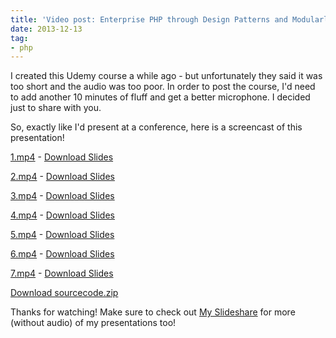 ```yaml
---
title: 'Video post: Enterprise PHP through Design Patterns and Modularlization'
date: 2013-12-13
tag:
- php
---
```

I created this Udemy course a while ago - but unfortunately they said it was too short and the audio was too poor.  In order to post the course, I'd need to add another 10 minutes of fluff and get a better microphone.  I decided just to share with you.

<!--more-->

So, exactly like I'd present at a conference, here is a screencast of this presentation!

[1.mp4](/uploads/2013/1.mp4) -
[Download Slides](/uploads/2013/1.pdf)

[2.mp4](/uploads/2013/2.mp4) - 
[Download Slides](/uploads/2013/2.pdf)

[3.mp4](/uploads/2013/3.mp4) -
[Download Slides](/uploads/2013/3.pdf)

[4.mp4](/uploads/2013/4.mp4) -
[Download Slides](/uploads/2013/4.pdf)

[5.mp4](/uploads/2013/5.mp4) -
[Download Slides](/uploads/2013/5.pdf)

[6.mp4](/uploads/2013/6.mp4) -
[Download Slides](/uploads/2013/6.pdf)

[7.mp4](/uploads/2013/7.mp4) -
[Download Slides](/uploads/2013/7.pdf)

[Download sourcecode.zip](/uploads/2013/sourcecode.zip)

Thanks for watching!  Make sure to check out [My Slideshare](http://slideshare.com/aaronsaray) for more (without audio) of my presentations too!
